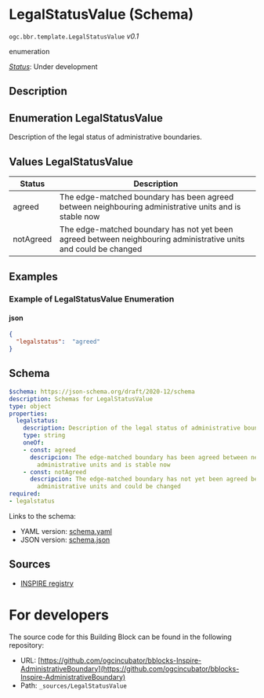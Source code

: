 
# LegalStatusValue (Schema)

`ogc.bbr.template.LegalStatusValue` *v0.1*

enumeration

[*Status*](http://www.opengis.net/def/status): Under development

## Description


## Enumeration LegalStatusValue
Description of the legal status of administrative boundaries.
## Values LegalStatusValue
| Status      | Description                                                                                   |
|-------------|-----------------------------------------------------------------------------------------------|
| agreed      | The edge-matched boundary has been agreed between neighbouring administrative units and is stable now |
| notAgreed   | The edge-matched boundary has not yet been agreed between neighbouring administrative units and could be changed |

## Examples

### Example of LegalStatusValue Enumeration
#### json
```json
{
  "legalstatus":  "agreed"
}


```

## Schema

```yaml
$schema: https://json-schema.org/draft/2020-12/schema
description: Schemas for LegalStatusValue
type: object
properties:
  legalstatus:
    description: Description of the legal status of administrative boundaries.
    type: string
    oneOf:
    - const: agreed
      descripcion: The edge-matched boundary has been agreed between neighbouring
        administrative units and is stable now
    - const: notAgreed
      descripcion: The edge-matched boundary has not yet been agreed between neighbouring
        administrative units and could be changed
required:
- legalstatus

```

Links to the schema:

* YAML version: [schema.yaml](https://ogcincubator.github.io/bblocks-Inspire-AdministrativeBoundary/build/annotated/bbr/template/LegalStatusValue/schema.json)
* JSON version: [schema.json](https://ogcincubator.github.io/bblocks-Inspire-AdministrativeBoundary/build/annotated/bbr/template/LegalStatusValue/schema.yaml)

## Sources

* [INSPIRE registry](https://inspire.ec.europa.eu/featureconcept/AdministrativeBoundary)

# For developers

The source code for this Building Block can be found in the following repository:

* URL: [https://github.com/ogcincubator/bblocks-Inspire-AdministrativeBoundary](https://github.com/ogcincubator/bblocks-Inspire-AdministrativeBoundary)
* Path: `_sources/LegalStatusValue`

